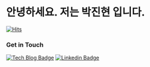 # 안녕하세요. 저는 박진현 입니다.

[![Hits](https://hits.seeyoufarm.com/api/count/incr/badge.svg?url=https%3A%2F%2Fgithub.com%2F<jinhyun71744>&count_bg=%2376FB11&title_bg=%23198BD7&icon=github.svg&icon_color=%23000000&title=Visitors&edge_flat=false)](https://hits.seeyoufarm.com)

### Get in Touch

[![Tech Blog Badge](http://img.shields.io/badge/Medium-000000?style=flat-square&logo=medium&link=https://zzsza.github.io/)](https://velog.io/@v_jin44717/posts) [![Linkedin Badge](https://img.shields.io/badge/-LinkedIn-blue?style=flat-square&logo=Linkedin&logoColor=white&link=<https://www.linkedin.com/in/jinhyun-park05/>)](<https://www.linkedin.com/in/jinhyun-park05/>)
